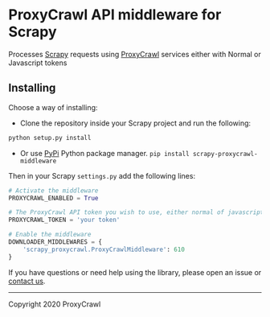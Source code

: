 # ProxyCrawl API middleware for Scrapy

Processes [Scrapy](http://scrapy.org/) requests using [ProxyCrawl](https://proxycrawl.com) services either with Normal or Javascript tokens


## Installing

Choose a way of installing:

- Clone the repository inside your Scrapy project and run the following:
```bash
python setup.py install
```
- Or use [PyPi](https://pypi.org/project/scrapy-proxycrawl-middleware/) Python package manager. `pip install scrapy-proxycrawl-middleware`

Then in your Scrapy `settings.py` add the following lines:

```python
# Activate the middleware
PROXYCRAWL_ENABLED = True

# The ProxyCrawl API token you wish to use, either normal of javascript token
PROXYCRAWL_TOKEN = 'your token'

# Enable the middleware
DOWNLOADER_MIDDLEWARES = {
    'scrapy_proxycrawl.ProxyCrawlMiddleware': 610
}
```

If you have questions or need help using the library, please open an issue or [contact us](https://proxycrawl.com/contact).

---

Copyright 2020 ProxyCrawl
